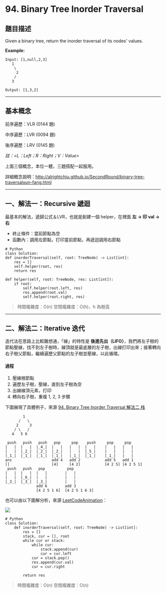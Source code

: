 # 94. Binary Tree Inorder Traversal


## 題目描述

Given a binary tree, return the inorder traversal of its nodes' values.

**Example:**

```
Input: [1,null,2,3]
   1
    \
     2
    /
   3

Output: [1,3,2]
```


---

## 基本概念

前序遍歷：VLR (0144 題)

中序遍歷：LVR (0094 題)

後序遍歷：LRV (0145 題)

*註：<L：Left；R：Right；V：Value>*

上面三個概念，本位一體，三題搭配一起服用。

詳細概念說明：http://alrightchiu.github.io/SecondRound/binary-tree-traversalxun-fang.html

---

## 一、解法一：Recursive 遞迴

最基本的解法，遞歸公式＆LVR，也就是創建一個 helper，在裡面 **左 -> 印 val -> 右**

- 終止條件：當前節點為空
- 函數內：調用左節點，打印當前節點，再遞迴調用右節點


```
# Python
class Solution:
def inorderTraversal(self, root: TreeNode) -> List[int]:
    res = []
    self.helper(root, res)
    return res

def helper(self, root: TreeNode, res: List[int]):
    if root:
        self.helper(root.left, res)
        res.append(root.val)
        self.helper(root.right, res)
```

> 時間複雜度：O(n)
> 空間複雜度：O(h)，h 為樹高

---

## 二、解法二：Iterative 迭代

迭代法在思路上比較難想通，「線」的特性是 **後進先出（LIFO）**，我們將左子樹的節點壓線，找不到左子樹時，線頂就是最底層的左子樹，出線打印出來；接著轉向右子樹父節點，繼續遍歷父節點的左子樹並壓線，以此循環。

#### 過程

1. 壓線根節點
2. 遍歷左子樹，壓線，直到左子樹為空
3. 出線線頂元素，打印
4. 轉向右子樹，重複 1, 2, 3 步驟

下圖展現了具體例子，來源 [94. Binary Tree Inorder Traversal 解法二 栈](https://leetcode.wang/leetCode-94-Binary-Tree-Inorder-Traversal.html#%E8%A7%A3%E6%B3%95%E4%BA%8C-%E6%A0%88) 

```
        1
      /   \
     2     3
    / \   /
   4   5 6

 push   push   push   pop     pop    push     pop     pop 
|   |  |   |  |_4_|  |   |   |   |  |   |    |   |   |   |  
|   |  |_2_|  |_2_|  |_2_|   |   |  |_5_|    |   |   |   |
|_1_|  |_1_|  |_1_|  |_1_|   |_1_|  |_1_|    |_1_|   |   |
ans                  add 4   add 2           add 5   add 1
[]                   [4]     [4 2]           [4 2 5] [4 2 5 1]
 push   push   pop          pop 
|   |  |   |  |   |        |   |  
|   |  |_6_|  |   |        |   |  
|_3_|  |_3_|  |_3_|        |   |
              add 6        add 3
              [4 2 5 1 6]  [4 2 5 1 6 3]

```

也可以由以下圖解分析，來源 [LeetCodeAnimation](https://github.com/MisterBooo/LeetCodeAnimation/blob/master/0094-Binary-Tree-Inorder-Traversal/Article/0094-Binary-Tree-Inorder-Traversal2.md)：

![](https://github.com/MisterBooo/LeetCodeAnimation/raw/master/0094-Binary-Tree-Inorder-Traversal/Animation/Animation2.gif)



```
# Python
class Solution:
    def inorderTraversal(self, root: TreeNode) -> List[int]:
        res = []
        stack, cur = [], root
        while cur or stack:
            while cur:
                stack.append(cur)
                cur = cur.left
            cur = stack.pop()
            res.append(cur.val)
            cur = cur.right
        
        return res
```

> 時間複雜度：O(n)
> 空間複雜度：O(n)
